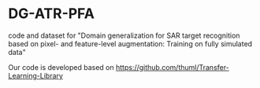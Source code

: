 # DG-ATR-PFA
code and dataset for "Domain generalization for SAR target recognition  based on pixel- and feature-level augmentation:  Training on fully simulated data"





Our code is developed based on https://github.com/thuml/Transfer-Learning-Library
